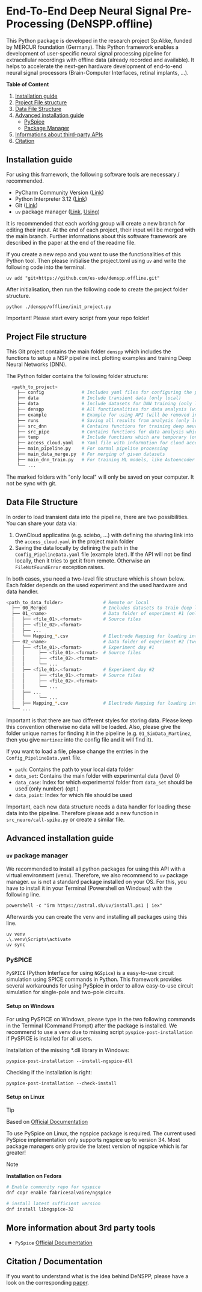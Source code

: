 # End-To-End Deep Neural Signal Pre-Processing (DeNSPP.offline)

This Python package is developed in the research project Sp:AI:ke, funded by MERCUR foundation (Germany). This Python framework
enables a development of user-specific neural signal processing pipeline for extracellular recordings with offline data (already recorded and available). It helps to accelerate the next-gen hardware development of end-to-end neural signal processors (Brain-Computer Interfaces, retinal implants, ...).

**Table of Content**
1. [Installation guide](#installation-guide)
3. [Project File structure](#project-file-structure)
4. [Data File Structure](#data-file-structure)
5. [Advanced installation guide](#advanced-installation-guide)
    - [PySpice](#pyspice)
    - [Package Manager](#uv-package-manager)
6. [Informations about third-party APIs](#more-information-about-other-apis)
7. [Citation](#citation--documentation)

## Installation guide

For using this framework, the following software tools are necessary / recommended.

- PyCharm Community Version ([Link](https://www.jetbrains.com/de-de/pycharm/download/#section=windows))
- Python Interpreter 3.12 ([Link](https://www.python.org/downloads/release/python-3116/))
- Git ([Link](https://git-scm.com/downloads))
- `uv` package manager ([Link](https://docs.astral.sh/uv/), [Using](https://www.saaspegasus.com/guides/uv-deep-dive/))

It is recommended that each working group will create a new branch for editing their input. At the end of each project,
their input will be merged with the main branch. Further informations about this software framework are described in the
paper at the end of the readme file.

If you create a new repo and you want to use the functionalities of this Python tool. Then please initialise the project.toml using `uv` and write the following code into the terminal.
```
uv add "git+https://github.com/es-ude/denspp.offline.git"
```
After initialisation, then run the following code to create the project folder structure.
```
python ./denspp/offline/init_project.py 
```
Important! Please start every script from your repo folder!

## Project File structure

This Git project contains the main folder `denspp` which includes the functions to setup a NSP pipeline incl. plotting examples and training Deep Neural Networks (DNN).

The Python folder contains the following folder structure:
```bash
  <path_to_project>
    ├── config              # Includes yaml files for configuring the pipelines (only local)
    ├── data                # Include transient data (only local)
    ├── data                # Include datasets for DNN training (only local)
    ├── denspp              # All functionalities for data analysis (will be removed in next releases)
    ├── example             # Example for using API (will be removed in next releases)
    ├── runs                # Saving all results from analysis (only local)
    ├── src_dnn             # Contains functions for training deep neural networks which are not in package 
    ├── src_pipe            # Contains functions for data analysis which are not in package (only local)
    ├── temp                # Include functions which are temporary (only local) 
    ├── access_cloud.yaml   # Yaml file with information for cloud access 
    ├── main_pipeline.py    # For normal pipeline processing 
    ├── main_data_merge.py  # For merging of given datasets
    ├── main_dnn_train.py   # For training ML models, like Autoencoder and Classifier
    └── ...
```
The marked folders with "only local" will only be saved on your computer. It not be sync with git.

## Data File Structure

In order to load transient data into the pipeline, there are two possibilities. You can share your data via:
1. OwnCloud applicatins (e.g. sciebo, ...) with defining the sharing link into the `access_cloud.yaml` in the project main folder
2. Saving the data locally by defining the path in the `Config_PipelineData.yaml` file (example later). If the API will not be find locally, then it tries to get it from remote. Otherwise an `FileNotFoundError` exception raises.

In both cases, you need a two-level file structure which is shown below. Each folder depends on the used experiment and the used hardware and data handler.
  ```bash
  <path_to_data_folder>               # Remote or local
    ├── 00_Merged                     # Includes datasets to train deep learning models
    ├── 01_<name>                     # Data folder of experiment #1 (only one level)
    │   ├── <file_01>.<format>        # Source files
    │   ├── <file_02>.<format>   
    │   ├── ... 
    │   └── Mapping_*.csv             # Electrode Mapping for loading into pipeline (opt.)
    ├── 02_<name>                     # Data folder of experiment #2 (two level)
    │   ├── <file_01>.<format>        # Experiment day #1
    │   │     ├── <file_01>.<format>  # Source files
    │   │     ├── <file_02>.<format>   
    │   │     └── ... 
    │   ├── <file_01>.<format>        # Experiment day #2
    │   │     ├── <file_01>.<format>  # Source files
    │   │     ├── <file_02>.<format>   
    │   │     └── ... 
    │   ├── ...     
    │   │     └── ... 
    │   ├── Mapping_*.csv             # Electrode Mapping for loading into pipeline (opt.)
    └── ...
```
Important is that there are two different styles for storing data. Please keep this convention otherwise no data will be loaded.
Also, please give the folder unique names for finding it in the pipeline (e.g. `01_SimData_Martinez`, then you give `martinez` into the config file and it will find it).

If you want to load a file, please change the entries in the `Config_PipelineData.yaml` file. 
- `path`: Contains the path to your local data folder  
- `data_set`: Contains the main folder with experimental data (level 0)
- `data_case`: Index for which experimental folder from `data_set` should be used (only number) (opt.)
- `data_point`: Index for which file should be used

Important, each new data structure needs a data handler for loading these data into the pipeline. Therefore please add a new function in `src_neuro/call-spike.py` or create a similar file. 

## Advanced installation guide 

### `uv` package manager
We recommended to install all python packages for using this API with a virtual environment (venv). Therefore, we also recommend to `uv` package manager. `uv` is not a standard package installed on your OS. For this, you have to install it in your Terminal (Powershell on Windows) with the following line.
````
powershell -c "irm https://astral.sh/uv/install.ps1 | iex"
````
Afterwards you can create the venv and installing all packages using this line.
````
uv venv
.\.venv\Scripts\activate  
uv sync
````

### PySPICE

`PySPICE` (Python Interface for using `NGSpice`) is a easy-to-use circuit simulation using SPICE commands in Python.
This framework provides several workarounds for using PySpice in order to allow easy-to-use circuit simulation for single-pole
and two-pole circuits.

#### Setup on Windows

For using PySPICE on Windows, please type in the two following commands in the Terminal (Command Prompt) after the
package is installed. We recommend to use a venv due to missing script `pyspice-post-installation` if PySPICE is
installed for all users.

Installation of the missing *.dll library in Windows:

````
pyspice-post-installation --install-ngspice-dll
````

Checking if the installation is right:

````
pyspice-post-installation --check-install
````

#### Setup on Linux

> [!TIP]
> Based on [Official Documentation](https://pyspice.fabrice-salvaire.fr/releases/v1.5/installation.html#on-linux)

To use PySpice on Linux, the ngspice package is required.
The current used PySpice implementation only supports ngspice up to version 34.
Most package managers only provide the latest version of ngspice which is far greater!

> [!NOTE] 
> **Installation on Fedora**
> ```bash
> # Enable community repo for ngspice
> dnf copr enable fabricesalvaire/ngspice
> 
> # install latest sufficient version
> dnf install libngspice-32
> ```

## More information about 3rd party tools
- `PySpice` [Official Documentation](https://pyspice.fabrice-salvaire.fr/releases/v1.5/)

## Citation / Documentation
If you want to understand what is the idea behind DeNSPP, please have a look on the corresponding [paper](https://doi.org/10.1515/cdbme-2023-1118).